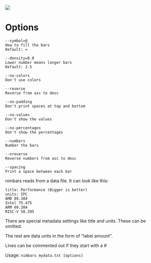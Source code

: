 ![](https://i.imgur.com/mUL9pTr.jpg)

# Options

```
--symbol=@
How to fill the bars
Default: =

--density=0.8
Lower number means longer bars
Default: 2.5

--no-colors
Don't use colors

--reverse
Reverse from asc to desc

--no-padding
Don't print spaces at top and bottom

--no-values
Don't show the values

--no-percentages
Don't show the percentages

--numbers
Number the bars

--nreverse
Reverse numbers from asc to desc

--spacing
Print a space between each bar
```

nimbars reads from a data file. It can look like this:

```
title: Performance (Bigger is better)
units: IPC
AMD 89.384
Intel 75.475
ARM 69.384
RISC-V 58.395
```

There are special metadata settings like title and units. These can be omitted.

The rest are data units in the form of "label amount".

Lines can be commented out if they start with a #

Usage: `nimbars mydata.txt [options]`